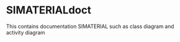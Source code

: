 # SIMATERIALdoct

This contains documentation SIMATERIAL such as class diagram and activity diagram
